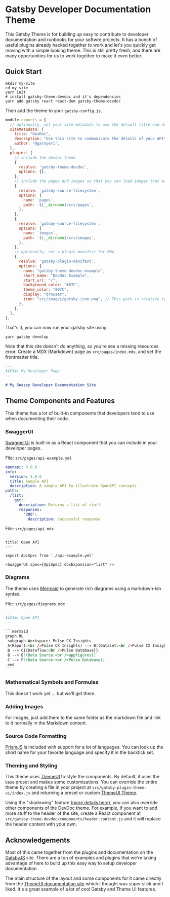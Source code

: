 # Gatsby Developer Documentation Theme

This Gatsby Theme is for building up easy to contribute to developer documentation and runbooks for your softwre projects. It has a bunch of useful plugins already hacked together to work and let's you quickly get moving with a simple looking theme. This is still pretty fresh, and there are many opportunities for us to work together to make it even better.

## Quick Start

```shell
mkdir my-site
cd my-site
yarn init
# install gatsby-theme-devdoc and it's dependencies
yarn add gatsby react react-dom gatsby-theme-devdoc
```

Then add the theme to your `gatsby-config.js`.

```javascript
module.exports = {
  // optionally, set your site metadata to use the default title and description
  siteMetadata: {
    title: "DevDoc",
    description: "Use this site to communicate the details of your API",
    author: "@garoyeri",
  },
  plugins: [
    // include the devdoc theme
    {
      resolve: `gatsby-theme-devdoc`,
      options: {},
    },
    // include the pages and images so that you can load images that are stored in the pages folder
    {
      resolve: `gatsby-source-filesystem`,
      options: {
        name: `pages`,
        path: `${__dirname}/src/pages`,
      },
    },
    {
      resolve: `gatsby-source-filesystem`,
      options: {
        name: `images`,
        path: `${__dirname}/src/images`,
      },
    },
    // optionally, set a plugin manifest for PWA
    {
      resolve: `gatsby-plugin-manifest`,
      options: {
        name: "gatsby-theme-devdoc-example",
        short_name: "DevDoc Example",
        start_url: "/",
        background_color: "#07C",
        theme_color: "#07C",
        display: "browser",
        icon: "src/images/gatsby-icon.png", // This path is relative to the root of the site.
      },
    },
  ],
};
```

That's it, you can now run your gatsby site using

```shell
yarn gatsby develop
```

Note that this site doesn't _do_ anything, so you're see a missing
resources error. Create a MDX (Markdown) page as `src/pages/index.mdx`, and set the frontmatter title.

```md
---
title: My Developer Page
---

# My Snazzy Developer Documentation Site

```

## Theme Components and Features

This theme has a lot of built-in components that developers tend to use when documenting their code.

### SwaggerUI

[Swagger UI](https://swagger.io/tools/swagger-ui/) is built-in as a React component that you can include in your developer pages.

File: `src/pages/api-example.yml`

```yml
openapi: 3.0.0
info:
  version: 1.0.0
  title: Sample API
  description: A sample API to illustrate OpenAPI concepts
paths:
  /list:
    get:
      description: Returns a list of stuff              
      responses:
        '200':
          description: Successful response
```

File: `src/pages/api.mdx`

```mdx
---
title: Open API
---

import ApiSpec from './api-example.yml'

<SwaggerUI spec={ApiSpec} docExpansion="list" />
```

### Diagrams

The theme uses [Mermaid](https://mermaid-js.github.io/mermaid/#/) to generate rich diagrams using a markdown-ish syntax.

File: `src/pages/diagrams.mdx`

````md
---
title: Open API
---

​```mermaid
graph RL
 subgraph Workspace: Pulse CX Insights
 A(Report:<br />Pulse CX Insights) --> B((Dataset:<br />Pulse CX Insights))
 B --> C{{Dataflow:<br />Pulse Database}}
 B --> E[(Data Source:<br />appFigures)]
 C --> F[(Data Source:<br />Pulse Database)]
 end
```

````

### Mathematical Symbols and Formulas

This doesn't work yet ... but we'll get there.

### Adding Images

For images, just add them to the same folder as the markdown file and link to it normally in the Markdown content.

### Source Code Formatting

[PrismJS](https://prismjs.com/) is included with support for a lot of languages. You can look up the short name for your favorite language and specify it in the backtick set.

### Theming and Styling

This theme uses [ThemeUI](https://theme-ui.com/) to style the components. By default, it uses the `base` preset and makes some customizations. You can override the entire theme by creating a file in your project at `src/gatsby-plugin-theme-ui/index.js` and returning a preset or custom [ThemeUI Theme](https://theme-ui.com/theming).

Using the "shadowing" feature ([more details here](https://www.gatsbyjs.org/docs/themes/shadowing/)), you can also override other components of the DevDoc theme. For example, if you want to add more stuff to the header of the site, create a React component at `src/gatsby-theme-devdoc/components/header-content.js` and it will replace the header content with your own.

## Acknowledgements

Most of this came together from the plugins and documentation on the [GatsbyJS](https://www.gatsbyjs.org/docs/) site. There are a ton of examples and plugins that we're taking advantage of here to build up this easy way to setup developer documentation.

The main structure of the layout and some components for it came directly from the [ThemeUI documentation site](https://github.com/system-ui/theme-ui/tree/v0.3.1/packages/docs) which I thought was super slick and I liked. It's a great example of a lot of cool Gatsby and Theme UI features.
